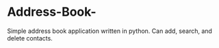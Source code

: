 # Address-Book-
Simple address book application written in python. Can add, search, and delete contacts. 
